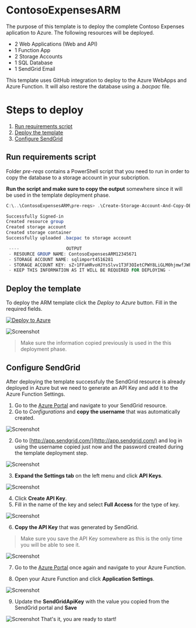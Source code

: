 # ContosoExpensesARM
The purpose of this template is to deploy the complete Contoso Expenses aplication to Azure. The following resources will be deployed.
* 2 Web Applications (Web and API)
* 1 Function App
* 2 Storage Accounts
* 1 SQL Database
* 1 SendGrid Email 

This template uses GitHub integration to deploy to the Azure WebApps and Azure Function. It will also restore the database using a _.bacpac_ file.

# Steps to deploy
1. [Run requirements script](#run-requirements-script)
2. [Deploy the template](#deploy-the-template)
3. [Configure SendGrid](#configure-sendgrid)


## Run requirements script
Folder _pre-reqs_ contains a PowerShell script that you need to run in order to copy the database to a storage account in your subcription.

**Run the script and make sure to copy the output** somewhere since it will be used in the template deployment phase.

````POWERSHELL
C:\..\ContosoExpensesARM\pre-reqs> .\Create-Storage-Account-And-Copy-DB.ps1

Successfully Signed-in
Created resource group
Created storage account
Created storage container
Successfully uploaded .bacpac to storage account

 ----                  OUTPUT                  
 - RESOURCE GROUP NAME: ContosoExpensesARM12345671
 - STORAGE ACCOUNT NAME: sqlimport4516281
 - STORAGE ACCOUNT KEY: sZ+1FFaHRvoHJYsSlvv1T3F3OIetCPWY8LiGLM0hjmwfJWPke5LHz5d2vHc5Q9EOPRmeXp+4AADVAUq5UG7HKkWA==
 - KEEP THIS INFORMATION AS IT WILL BE REQUIRED FOR DEPLOYING -
````


## Deploy the template
To deploy the ARM template click the _Deploy to Azure_ button. Fill in the required fields.

[![Deploy to Azure](https://azuredeploy.net/deploybutton.svg)](https://azuredeploy.net/)

![Screenshot](media/img08.png)

> Make sure the information copied previously is used in the this deployment phase.


## Configure SendGrid
After deploying the template successfuly the SendGrid resource is already deployed in Azure but we need to generate an API Key and add it to the Azure Function Settings.

1. Go to the [Azure Portal](https://portal.azure.com) and navigate to your SendGrid resource.
2. Go to _Configurations_ and **copy the username** that was automatically created.

![Screenshot](media/img01.png)

2. Go to [http://app.sendgrid.com/](http://app.sendgrid.com/) and log in using the username copied just now and the password created during the template deployment step.

![Screenshot](media/img02.png)

3. **Expand the Settings tab** on the left menu and click **API Keys**.

![Screenshot](media/img03.png)

4. Click **Create API Key**.
5. Fill in the name of the key and select **Full Access** for the type of key.

![Screenshot](media/img04.png)

6. **Copy the API Key** that was generated by SendGrid.
> Make sure you save the API Key somewhere as this is the only time you will be able to see it.

![Screenshot](media/img05.png)

7. Go to the [Azure Portal](https://portal.azure.com) once again and navigate to your Azure Function.

8. Open your Azure Function and click **Application Settings**.

![Screenshot](media/img06.png)

9. Update the **SendGridApiKey** with the value you copied from the SendGrid portal and **Save**

![Screenshot](media/img07.png)
That's it, you are ready to start!